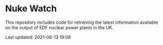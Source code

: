 # Nuke Watch

This repository includes code for retrieving the latest information available on the output of EDF nuclear power plants in the UK.

Last updated: 2021-06-13 19:08